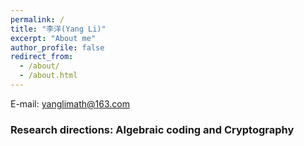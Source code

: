 ```yaml
---
permalink: /
title: "李洋(Yang Li)"
excerpt: "About me"
author_profile: false
redirect_from: 
  - /about/
  - /about.html
---
```



E-mail: yanglimath@163.com

### Research directions: Algebraic coding and Cryptography


